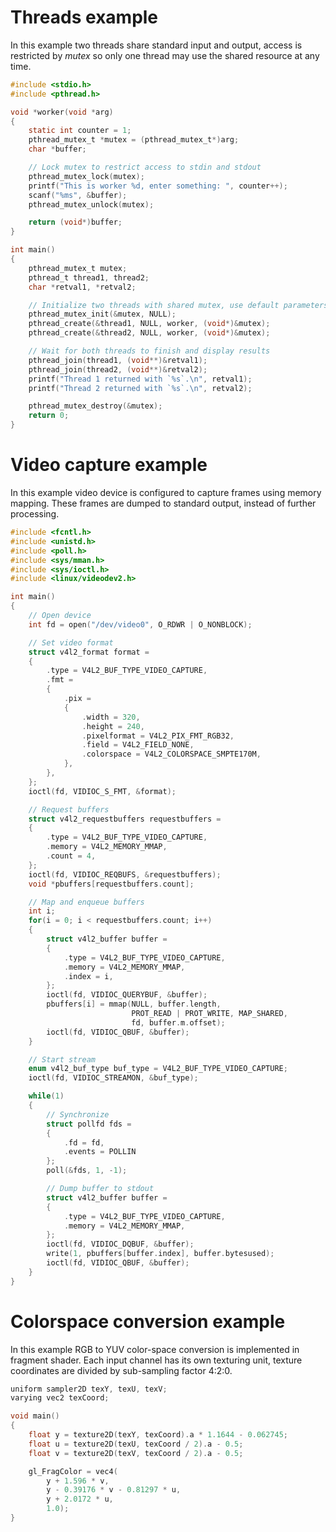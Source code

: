 # Threads example

In this example two threads share standard input and output,
access is restricted by *mutex* so only one thread may use the shared resource at any time.

~~~{.c .numberLines}
#include <stdio.h>
#include <pthread.h>

void *worker(void *arg)
{
    static int counter = 1;
    pthread_mutex_t *mutex = (pthread_mutex_t*)arg;
    char *buffer;

    // Lock mutex to restrict access to stdin and stdout
    pthread_mutex_lock(mutex);
    printf("This is worker %d, enter something: ", counter++);
    scanf("%ms", &buffer);
    pthread_mutex_unlock(mutex);

    return (void*)buffer;
}

int main()
{
    pthread_mutex_t mutex;
    pthread_t thread1, thread2;
    char *retval1, *retval2;

    // Initialize two threads with shared mutex, use default parameters
    pthread_mutex_init(&mutex, NULL);
    pthread_create(&thread1, NULL, worker, (void*)&mutex);
    pthread_create(&thread2, NULL, worker, (void*)&mutex);

    // Wait for both threads to finish and display results
    pthread_join(thread1, (void**)&retval1);
    pthread_join(thread2, (void**)&retval2);
    printf("Thread 1 returned with `%s`.\n", retval1);
    printf("Thread 2 returned with `%s`.\n", retval2);

    pthread_mutex_destroy(&mutex);
    return 0;
}
~~~

# Video capture example

In this example video device is configured to capture frames using memory mapping.
These frames are dumped to standard output, instead of further processing.

~~~{.c .numberLines}
#include <fcntl.h>
#include <unistd.h>
#include <poll.h>
#include <sys/mman.h>
#include <sys/ioctl.h>
#include <linux/videodev2.h>

int main()
{
    // Open device
    int fd = open("/dev/video0", O_RDWR | O_NONBLOCK);

    // Set video format
    struct v4l2_format format =
    {
        .type = V4L2_BUF_TYPE_VIDEO_CAPTURE,
        .fmt =
        {
            .pix =
            {
                .width = 320,
                .height = 240,
                .pixelformat = V4L2_PIX_FMT_RGB32,
                .field = V4L2_FIELD_NONE,
                .colorspace = V4L2_COLORSPACE_SMPTE170M,
            },
        },
    };
    ioctl(fd, VIDIOC_S_FMT, &format);

    // Request buffers
    struct v4l2_requestbuffers requestbuffers =
    {
        .type = V4L2_BUF_TYPE_VIDEO_CAPTURE,
        .memory = V4L2_MEMORY_MMAP,
        .count = 4,
    };
    ioctl(fd, VIDIOC_REQBUFS, &requestbuffers);
    void *pbuffers[requestbuffers.count];

    // Map and enqueue buffers
    int i;
    for(i = 0; i < requestbuffers.count; i++)
    {
        struct v4l2_buffer buffer = 
        {
            .type = V4L2_BUF_TYPE_VIDEO_CAPTURE,
            .memory = V4L2_MEMORY_MMAP,
            .index = i,
        };
        ioctl(fd, VIDIOC_QUERYBUF, &buffer);
        pbuffers[i] = mmap(NULL, buffer.length,
                           PROT_READ | PROT_WRITE, MAP_SHARED,
                           fd, buffer.m.offset);
        ioctl(fd, VIDIOC_QBUF, &buffer);
    }

    // Start stream
    enum v4l2_buf_type buf_type = V4L2_BUF_TYPE_VIDEO_CAPTURE;
    ioctl(fd, VIDIOC_STREAMON, &buf_type);

    while(1)
    {
        // Synchronize
        struct pollfd fds = 
        {
            .fd = fd,
            .events = POLLIN
        };
        poll(&fds, 1, -1);

        // Dump buffer to stdout
        struct v4l2_buffer buffer = 
        {
            .type = V4L2_BUF_TYPE_VIDEO_CAPTURE,
            .memory = V4L2_MEMORY_MMAP,
        };
        ioctl(fd, VIDIOC_DQBUF, &buffer);
        write(1, pbuffers[buffer.index], buffer.bytesused);
        ioctl(fd, VIDIOC_QBUF, &buffer);
    }
}
~~~
<!-- -->

# Colorspace conversion example

In this example RGB to YUV color-space conversion is implemented in fragment shader.
Each input channel has its own texturing unit, texture coordinates are divided by sub-sampling factor 4:2:0.

~~~{.c .numberLines}
uniform sampler2D texY, texU, texV;
varying vec2 texCoord;

void main()
{
    float y = texture2D(texY, texCoord).a * 1.1644 - 0.062745;
    float u = texture2D(texU, texCoord / 2).a - 0.5;
    float v = texture2D(texV, texCoord / 2).a - 0.5;

    gl_FragColor = vec4(
        y + 1.596 * v,
        y - 0.39176 * v - 0.81297 * u,
        y + 2.0172 * u,
        1.0);
}
~~~

